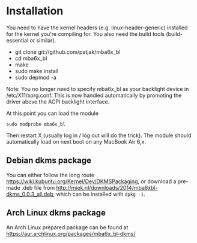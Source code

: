 # Installation

You need to have the kernel headers (e.g. linux-header-generic) installed for the kernel you're compiling for. You also need the build tools (build-essential or similar).

* git clone git://github.com/patjak/mba6x_bl
* cd mba6x_bl
* make
* sudo make install
* sudo depmod -a

Note: You no longer need to specify mba6x_bl as your backlight device in /etc/X11/xorg.conf. This is now handled automatically by promoting the driver above the ACPI backlight interface.

At this point you can load the module

    sudo modprobe mba6x_bl
    
Then restart X (usually log in / log out will do the trick). The module should automatically load on next boot on any MacBook Air 6,x.

## Debian dkms package

You can either follow the long route <https://wiki.kubuntu.org/Kernel/Dev/DKMSPackaging>, or
download a pre-made .deb file from <http://miek.nl/downloads/2014/mba6xbl-dkms_0.0.3_all.deb>,
which can be installed with `dpkg -i`.

## Arch Linux dkms package
An Arch Linux prepared package can be found at
<https://aur.archlinux.org/packages/mba6x_bl-dkms/>
